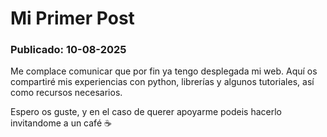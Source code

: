# Mi Primer Post

### Publicado: 10-08-2025

Me complace comunicar que por fin ya tengo desplegada mi web. 
Aquí os compartiré mis experiencias con python, librerías y algunos tutoriales, así como recursos necesarios.

Espero os guste, y en el caso de querer apoyarme podeis hacerlo invitandome a un café ☕
